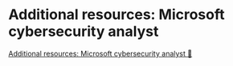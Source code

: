 # Additional resources: Microsoft cybersecurity analyst

[Additional resources: Microsoft cybersecurity analyst 🔗](https://www.coursera.org/learn/introduction-to-computers-and-operating-systems-and-security/supplement/rXSIP/additional-resources-microsoft-cybersecurity-analyst)
